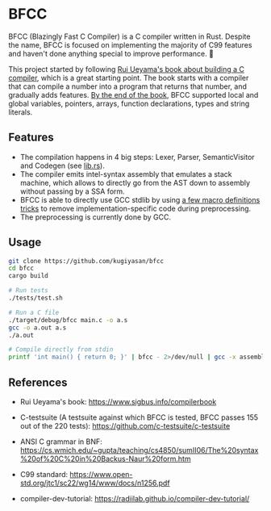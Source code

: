 # BFCC
BFCC (Blazingly Fast C Compiler) is a C compiler written in Rust.
Despite the name, BFCC is focused on implementing the majority of C99 features
and haven't done anything special to improve performance. :clown_face:

This project started by following
[Rui Ueyama's book about building a C compiler](https://www.sigbus.info/compilerbook),
which is a great starting point. The book starts with a compiler that can compile a number into a program that returns that number, and gradually adds features.
[By the end of the book](https://github.com/kugiyasan/bfcc/tree/f563b330240d39ce8a50c109d6926d4cfa88b483),
BFCC supported local and global variables, pointers, arrays, function declarations, types and string literals.

## Features
- The compilation happens in 4 big steps: Lexer, Parser, SemanticVisitor and Codegen (see [lib.rs](./src/lib.rs)).
- The compiler emits intel-syntax assembly that emulates a stack machine, which allows to directly go from the AST down to assembly without passing by a SSA form.
- BFCC is able to directly use GCC stdlib by using
[a few macro definitions tricks](https://github.com/kugiyasan/bfcc/blob/main/src/main.rs#L23)
to remove implementation-specific code during preprocessing.
- The preprocessing is currently done by GCC.

## Usage
```sh
git clone https://github.com/kugiyasan/bfcc
cd bfcc
cargo build

# Run tests
./tests/test.sh

# Run a C file
./target/debug/bfcc main.c -o a.s
gcc -o a.out a.s
./a.out

# Compile directly from stdin
printf 'int main() { return 0; }' | bfcc - 2>/dev/null | gcc -x assembler -o a.out - 
```

## References
- Rui Ueyama's book:
https://www.sigbus.info/compilerbook

- C-testsuite (A testsuite against which BFCC is tested, BFCC passes 155 out of the 220 tests):
https://github.com/c-testsuite/c-testsuite

- ANSI C grammar in BNF:
https://cs.wmich.edu/~gupta/teaching/cs4850/sumII06/The%20syntax%20of%20C%20in%20Backus-Naur%20form.htm

- C99 standard:
https://www.open-std.org/jtc1/sc22/wg14/www/docs/n1256.pdf

- compiler-dev-tutorial:
https://radiilab.github.io/compiler-dev-tutorial/
